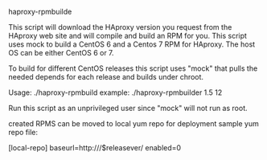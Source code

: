 haproxy-rpmbuilde

This script will download the HAproxy version you request from the HAproxy web site and will compile and build an RPM for you.
This script uses mock to build a CentOS 6 and a Centos 7 RPM for HAproxy. The host OS can be either CentOS 6 or 7.

To build for different CentOS releases this script uses "mock" that pulls the needed depends for each release and builds under chroot.

Usage:
./haproxy-rpmbuild <version> <release>
example:
./haproxy-rpmbuilder 1.5 12

Run this script as an unprivileged user since "mock" will not run as root.

created RPMS can be moved to local yum repo for deployment
sample yum repo file:

[local-repo]
baseurl=http://<IP ADDRESS>/$releasever/
enabled=0

